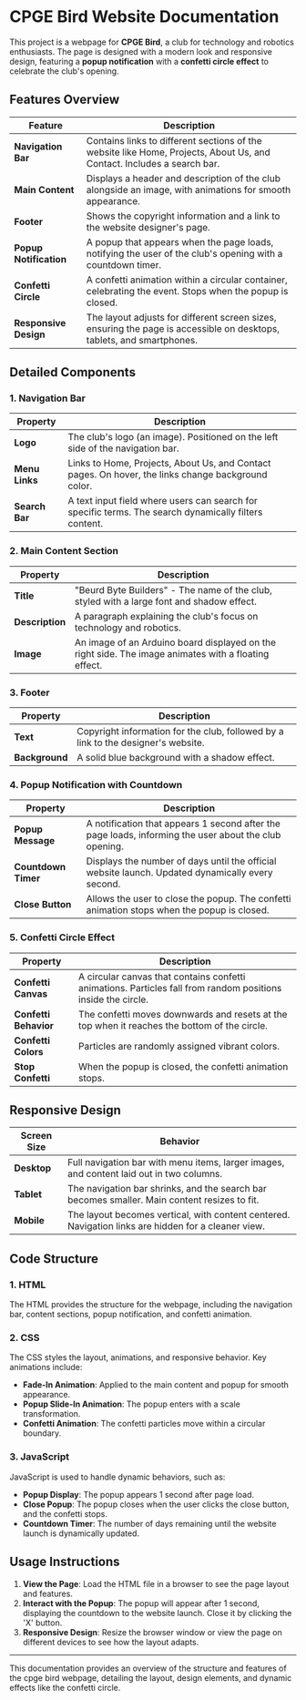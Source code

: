 # CPGE Bird Website Documentation

This project is a webpage for **CPGE Bird**, a club for technology and robotics enthusiasts. The page is designed with a modern look and responsive design, featuring a **popup notification** with a **confetti circle effect** to celebrate the club's opening.

## Features Overview

| **Feature**                | **Description**                                                                                                      |
|----------------------------|----------------------------------------------------------------------------------------------------------------------|
| **Navigation Bar**          | Contains links to different sections of the website like Home, Projects, About Us, and Contact. Includes a search bar.|
| **Main Content**            | Displays a header and description of the club alongside an image, with animations for smooth appearance.             |
| **Footer**                  | Shows the copyright information and a link to the website designer's page.                                            |
| **Popup Notification**      | A popup that appears when the page loads, notifying the user of the club's opening with a countdown timer.            |
| **Confetti Circle**         | A confetti animation within a circular container, celebrating the event. Stops when the popup is closed.              |
| **Responsive Design**       | The layout adjusts for different screen sizes, ensuring the page is accessible on desktops, tablets, and smartphones. |

## Detailed Components

### 1. **Navigation Bar**

| **Property**           | **Description**                                                                                   |
|------------------------|---------------------------------------------------------------------------------------------------|
| **Logo**               | The club's logo (an image). Positioned on the left side of the navigation bar.                     |
| **Menu Links**         | Links to Home, Projects, About Us, and Contact pages. On hover, the links change background color. |
| **Search Bar**         | A text input field where users can search for specific terms. The search dynamically filters content. |

### 2. **Main Content Section**

| **Property**           | **Description**                                                                                   |
|------------------------|---------------------------------------------------------------------------------------------------|
| **Title**              | "Beurd Byte Builders" - The name of the club, styled with a large font and shadow effect.          |
| **Description**        | A paragraph explaining the club's focus on technology and robotics.                                |
| **Image**              | An image of an Arduino board displayed on the right side. The image animates with a floating effect.|

### 3. **Footer**

| **Property**           | **Description**                                                                                   |
|------------------------|---------------------------------------------------------------------------------------------------|
| **Text**               | Copyright information for the club, followed by a link to the designer's website.                  |
| **Background**         | A solid blue background with a shadow effect.                                                      |

### 4. **Popup Notification with Countdown**

| **Property**           | **Description**                                                                                   |
|------------------------|---------------------------------------------------------------------------------------------------|
| **Popup Message**      | A notification that appears 1 second after the page loads, informing the user about the club opening.|
| **Countdown Timer**    | Displays the number of days until the official website launch. Updated dynamically every second.    |
| **Close Button**       | Allows the user to close the popup. The confetti animation stops when the popup is closed.          |

### 5. **Confetti Circle Effect**

| **Property**           | **Description**                                                                                   |
|------------------------|---------------------------------------------------------------------------------------------------|
| **Confetti Canvas**     | A circular canvas that contains confetti animations. Particles fall from random positions inside the circle. |
| **Confetti Behavior**   | The confetti moves downwards and resets at the top when it reaches the bottom of the circle.       |
| **Confetti Colors**     | Particles are randomly assigned vibrant colors.                                                   |
| **Stop Confetti**       | When the popup is closed, the confetti animation stops.                                           |

## Responsive Design

| **Screen Size**         | **Behavior**                                                                                      |
|------------------------|---------------------------------------------------------------------------------------------------|
| **Desktop**             | Full navigation bar with menu items, larger images, and content laid out in two columns.           |
| **Tablet**              | The navigation bar shrinks, and the search bar becomes smaller. Main content resizes to fit.       |
| **Mobile**              | The layout becomes vertical, with content centered. Navigation links are hidden for a cleaner view.|

## Code Structure

### 1. **HTML**
The HTML provides the structure for the webpage, including the navigation bar, content sections, popup notification, and confetti animation.

### 2. **CSS**
The CSS styles the layout, animations, and responsive behavior. Key animations include:
- **Fade-In Animation**: Applied to the main content and popup for smooth appearance.
- **Popup Slide-In Animation**: The popup enters with a scale transformation.
- **Confetti Animation**: The confetti particles move within a circular boundary.

### 3. **JavaScript**
JavaScript is used to handle dynamic behaviors, such as:
- **Popup Display**: The popup appears 1 second after page load.
- **Close Popup**: The popup closes when the user clicks the close button, and the confetti stops.
- **Countdown Timer**: The number of days remaining until the website launch is dynamically updated.

## Usage Instructions

1. **View the Page**: Load the HTML file in a browser to see the page layout and features.
2. **Interact with the Popup**: The popup will appear after 1 second, displaying the countdown to the website launch. Close it by clicking the 'X' button.
3. **Responsive Design**: Resize the browser window or view the page on different devices to see how the layout adapts.

---

This documentation provides an overview of the structure and features of the cpge bird webpage, detailing the layout, design elements, and dynamic effects like the confetti circle.
